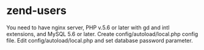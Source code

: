 # zend-users

You need to have nginx server, PHP v.5.6 or later with gd and intl extensions, and MySQL 5.6 or later.
Create config/autoload/local.php config file.
Edit config/autoload/local.php and set database password parameter.